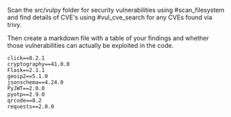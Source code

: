 Scan the src/vulpy folder for security vulnerabilities using #scan_filesystem and find details of CVE's using #vul_cve_search for any CVEs found via trivy.

Then create a markdown file with a table of your findings and whether those vulnerabilities can actually be exploited in the code.

```
click==8.2.1
cryptography==41.0.0
Flask==2.1.1
geoip2==5.1.0
jsonschema==4.24.0
PyJWT==2.0.0
pyotp==2.9.0
qrcode==8.2
requests==2.0.0

```
